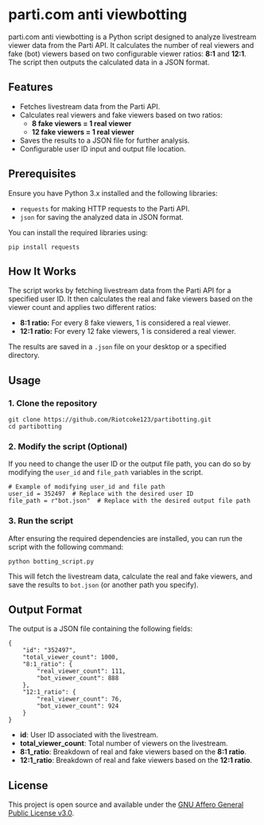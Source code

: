 <!DOCTYPE html>
<html lang="en">
<head>
    <meta charset="UTF-8">
    <meta name="viewport" content="width=device-width, initial-scale=1.0">

</head>
<body>
    <h1>parti.com anti viewbotting</h1>
    <p>parti.com anti viewbotting is a Python script designed to analyze livestream viewer data from the Parti API. It calculates the number of real viewers and fake (bot) viewers based on two configurable viewer ratios: <strong>8:1</strong> and <strong>12:1</strong>. The script then outputs the calculated data in a JSON format.</p>
    <h2>Features</h2>
    <ul>
        <li>Fetches livestream data from the Parti API.</li>
        <li>Calculates real viewers and fake viewers based on two ratios:
            <ul>
                <li><strong>8 fake viewers = 1 real viewer</strong></li>
                <li><strong>12 fake viewers = 1 real viewer</strong></li>
            </ul>
        </li>
        <li>Saves the results to a JSON file for further analysis.</li>
        <li>Configurable user ID input and output file location.</li>
    </ul>
    <h2>Prerequisites</h2>
    <p>Ensure you have Python 3.x installed and the following libraries:</p>
    <ul>
        <li><code>requests</code> for making HTTP requests to the Parti API.</li>
        <li><code>json</code> for saving the analyzed data in JSON format.</li>
    </ul>
    <p>You can install the required libraries using:</p>
    <pre><code>pip install requests</code></pre>
    <h2>How It Works</h2>
    <p>The script works by fetching livestream data from the Parti API for a specified user ID. It then calculates the real and fake viewers based on the viewer count and applies two different ratios:</p>
    <ul>
        <li><strong>8:1 ratio:</strong> For every 8 fake viewers, 1 is considered a real viewer.</li>
        <li><strong>12:1 ratio:</strong> For every 12 fake viewers, 1 is considered a real viewer.</li>
    </ul>
    <p>The results are saved in a <code>.json</code> file on your desktop or a specified directory.</p>
    <h2>Usage</h2>
    <h3>1. Clone the repository</h3>
    <pre><code>git clone https://github.com/Riotcoke123/partibotting.git
cd partibotting</code></pre>
    <h3>2. Modify the script (Optional)</h3>
    <p>If you need to change the user ID or the output file path, you can do so by modifying the <code>user_id</code> and <code>file_path</code> variables in the script.</p>
    <pre><code># Example of modifying user_id and file path
user_id = 352497  # Replace with the desired user ID
file_path = r"bot.json"  # Replace with the desired output file path</code></pre>
    <h3>3. Run the script</h3>
    <p>After ensuring the required dependencies are installed, you can run the script with the following command:</p>
    <pre><code>python botting_script.py</code></pre>
    <p>This will fetch the livestream data, calculate the real and fake viewers, and save the results to <code>bot.json</code> (or another path you specify).</p>
    <h2>Output Format</h2>
    <p>The output is a JSON file containing the following fields:</p>
    <pre><code>{
    "id": "352497",
    "total_viewer_count": 1000,
    "8:1_ratio": {
        "real_viewer_count": 111,
        "bot_viewer_count": 888
    },
    "12:1_ratio": {
        "real_viewer_count": 76,
        "bot_viewer_count": 924
    }
}</code></pre>
    <ul>
        <li><strong>id</strong>: User ID associated with the livestream.</li>
        <li><strong>total_viewer_count</strong>: Total number of viewers on the livestream.</li>
        <li><strong>8:1_ratio</strong>: Breakdown of real and fake viewers based on the <strong>8:1 ratio</strong>.</li>
        <li><strong>12:1_ratio</strong>: Breakdown of real and fake viewers based on the <strong>12:1 ratio</strong>.</li>
    </ul>
    <h2>License</h2>
    <p>This project is open source and available under the <a href="https://www.gnu.org/licenses/agpl-3.0.html">GNU Affero General Public License v3.0</a>.</p>

</body>
</html>
